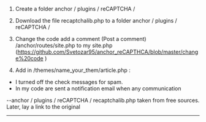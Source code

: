 1) Create a folder anchor / plugins / reCAPTCHA /

2) Download the file  recaptchalib.php to a folder  anchor / plugins / reCAPTCHA / 

3) Сhange the code add a comment (Post a comment) /anchor/routes/site.php  to my  site.php (https://github.com/Svetozar95/anchor_reCAPTHCA/blob/master/change%20code )


4) Add in /themes/name_your_them/article.php :

 <div class='g-recaptcha' data-sitekey=''></div>



- I turned off the check messages for spam.
- In my code are sent a notification email when any communication


--anchor / plugins / reCAPTCHA / recaptchalib.php taken from free sources. Later, lay a link to the original


--------
